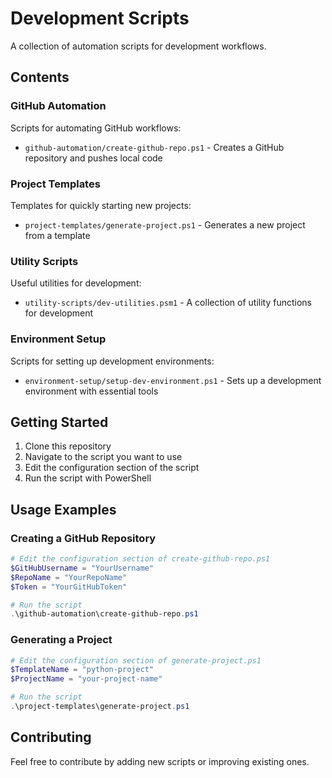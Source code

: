 ﻿# Development Scripts

A collection of automation scripts for development workflows.

## Contents

### GitHub Automation

Scripts for automating GitHub workflows:
- `github-automation/create-github-repo.ps1` - Creates a GitHub repository and pushes local code

### Project Templates

Templates for quickly starting new projects:
- `project-templates/generate-project.ps1` - Generates a new project from a template

### Utility Scripts

Useful utilities for development:
- `utility-scripts/dev-utilities.psm1` - A collection of utility functions for development

### Environment Setup

Scripts for setting up development environments:
- `environment-setup/setup-dev-environment.ps1` - Sets up a development environment with essential tools

## Getting Started

1. Clone this repository
2. Navigate to the script you want to use
3. Edit the configuration section of the script
4. Run the script with PowerShell

## Usage Examples

### Creating a GitHub Repository

```powershell
# Edit the configuration section of create-github-repo.ps1
$GitHubUsername = "YourUsername"
$RepoName = "YourRepoName"
$Token = "YourGitHubToken"

# Run the script
.\github-automation\create-github-repo.ps1
```

### Generating a Project

```powershell
# Edit the configuration section of generate-project.ps1
$TemplateName = "python-project"
$ProjectName = "your-project-name"

# Run the script
.\project-templates\generate-project.ps1
```

## Contributing

Feel free to contribute by adding new scripts or improving existing ones.
